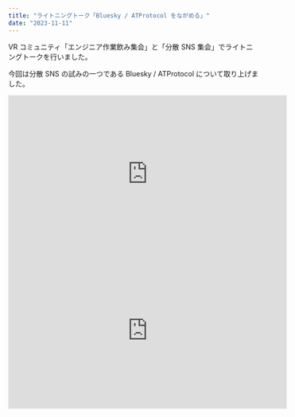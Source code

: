 ```yaml
---
title: "ライトニングトーク「Bluesky / ATProtocol をながめる」"
date: "2023-11-11"
---
```


VR コミュニティ「エンジニア作業飲み集会」と「分散 SNS 集会」でライトニングトークを行いました。

今回は分散 SNS の試みの一つである Bluesky / ATProtocol について取り上げました。

<iframe class="slide" src="https://docs.google.com/presentation/d/e/2PACX-1vRs3slNhUu0LqxzWMl9qA1n0-E4laLaGkKSkKkg2zDXbw9u6Dghut08SuZXVI_q_dGfU6guha3R0Sy_/embed?start=false&loop=false&delayms=3000" frameborder="0" width="560" height="315" allowfullscreen="true" mozallowfullscreen="true" webkitallowfullscreen="true"></iframe>

<iframe class="youtube" width="560" height="315" src="https://www.youtube.com/embed/S_fErE9IAng" title="「Bluesky/AT Protocolをながめる」エンジニア集会" frameborder="0" allow="accelerometer; autoplay; clipboard-write; encrypted-media; gyroscope; picture-in-picture; web-share" allowfullscreen></iframe>
